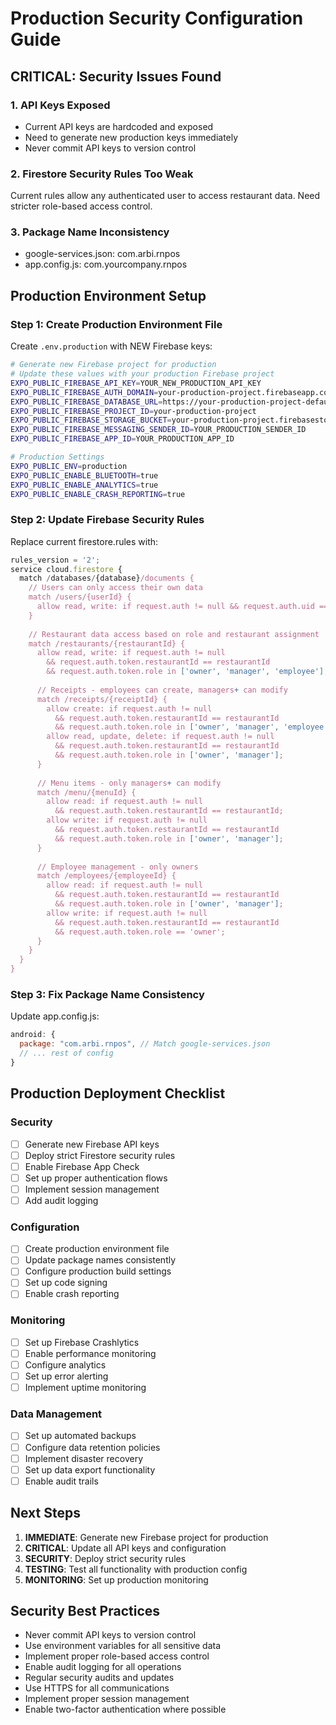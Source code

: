 # Production Security Configuration Guide

## CRITICAL: Security Issues Found

### 1. API Keys Exposed
- Current API keys are hardcoded and exposed
- Need to generate new production keys immediately
- Never commit API keys to version control

### 2. Firestore Security Rules Too Weak
Current rules allow any authenticated user to access restaurant data.
Need stricter role-based access control.

### 3. Package Name Inconsistency
- google-services.json: com.arbi.rnpos
- app.config.js: com.yourcompany.rnpos

## Production Environment Setup

### Step 1: Create Production Environment File
Create `.env.production` with NEW Firebase keys:

```bash
# Generate new Firebase project for production
# Update these values with your production Firebase project
EXPO_PUBLIC_FIREBASE_API_KEY=YOUR_NEW_PRODUCTION_API_KEY
EXPO_PUBLIC_FIREBASE_AUTH_DOMAIN=your-production-project.firebaseapp.com
EXPO_PUBLIC_FIREBASE_DATABASE_URL=https://your-production-project-default-rtdb.firebaseio.com
EXPO_PUBLIC_FIREBASE_PROJECT_ID=your-production-project
EXPO_PUBLIC_FIREBASE_STORAGE_BUCKET=your-production-project.firebasestorage.app
EXPO_PUBLIC_FIREBASE_MESSAGING_SENDER_ID=YOUR_PRODUCTION_SENDER_ID
EXPO_PUBLIC_FIREBASE_APP_ID=YOUR_PRODUCTION_APP_ID

# Production Settings
EXPO_PUBLIC_ENV=production
EXPO_PUBLIC_ENABLE_BLUETOOTH=true
EXPO_PUBLIC_ENABLE_ANALYTICS=true
EXPO_PUBLIC_ENABLE_CRASH_REPORTING=true
```

### Step 2: Update Firebase Security Rules
Replace current firestore.rules with:

```javascript
rules_version = '2';
service cloud.firestore {
  match /databases/{database}/documents {
    // Users can only access their own data
    match /users/{userId} {
      allow read, write: if request.auth != null && request.auth.uid == userId;
    }
    
    // Restaurant data access based on role and restaurant assignment
    match /restaurants/{restaurantId} {
      allow read, write: if request.auth != null 
        && request.auth.token.restaurantId == restaurantId
        && request.auth.token.role in ['owner', 'manager', 'employee'];
      
      // Receipts - employees can create, managers+ can modify
      match /receipts/{receiptId} {
        allow create: if request.auth != null 
          && request.auth.token.restaurantId == restaurantId
          && request.auth.token.role in ['owner', 'manager', 'employee'];
        allow read, update, delete: if request.auth != null 
          && request.auth.token.restaurantId == restaurantId
          && request.auth.token.role in ['owner', 'manager'];
      }
      
      // Menu items - only managers+ can modify
      match /menu/{menuId} {
        allow read: if request.auth != null 
          && request.auth.token.restaurantId == restaurantId;
        allow write: if request.auth != null 
          && request.auth.token.restaurantId == restaurantId
          && request.auth.token.role in ['owner', 'manager'];
      }
      
      // Employee management - only owners
      match /employees/{employeeId} {
        allow read: if request.auth != null 
          && request.auth.token.restaurantId == restaurantId
          && request.auth.token.role in ['owner', 'manager'];
        allow write: if request.auth != null 
          && request.auth.token.restaurantId == restaurantId
          && request.auth.token.role == 'owner';
      }
    }
  }
}
```

### Step 3: Fix Package Name Consistency
Update app.config.js:
```javascript
android: {
  package: "com.arbi.rnpos", // Match google-services.json
  // ... rest of config
}
```

## Production Deployment Checklist

### Security
- [ ] Generate new Firebase API keys
- [ ] Deploy strict Firestore security rules
- [ ] Enable Firebase App Check
- [ ] Set up proper authentication flows
- [ ] Implement session management
- [ ] Add audit logging

### Configuration
- [ ] Create production environment file
- [ ] Update package names consistently
- [ ] Configure production build settings
- [ ] Set up code signing
- [ ] Enable crash reporting

### Monitoring
- [ ] Set up Firebase Crashlytics
- [ ] Enable performance monitoring
- [ ] Configure analytics
- [ ] Set up error alerting
- [ ] Implement uptime monitoring

### Data Management
- [ ] Set up automated backups
- [ ] Configure data retention policies
- [ ] Implement disaster recovery
- [ ] Set up data export functionality
- [ ] Enable audit trails

## Next Steps

1. **IMMEDIATE**: Generate new Firebase project for production
2. **CRITICAL**: Update all API keys and configuration
3. **SECURITY**: Deploy strict security rules
4. **TESTING**: Test all functionality with production config
5. **MONITORING**: Set up production monitoring

## Security Best Practices

- Never commit API keys to version control
- Use environment variables for all sensitive data
- Implement proper role-based access control
- Enable audit logging for all operations
- Regular security audits and updates
- Use HTTPS for all communications
- Implement proper session management
- Enable two-factor authentication where possible
